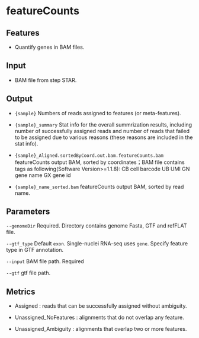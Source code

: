 # featureCounts

## Features
- Quantify genes in BAM files.

## Input
- BAM file from step STAR.

## Output
- `{sample}` Numbers of reads assigned to features (or meta-features).

- `{sample}_summary` Stat info for the overall summrization results, including number of successfully assigned reads and number of reads that failed to be assigned due to various reasons (these reasons are included in the stat info).

- `{sample}_Aligned.sortedByCoord.out.bam.featureCounts.bam` featureCounts output BAM, sorted by coordinates；BAM file contains tags as following(Software Version>=1.1.8):
CB cell barcode
UB UMI
GN gene name
GX gene id

- `{sample}_name_sorted.bam` featureCounts output BAM, sorted by read name.

## Parameters

`--genomeDir` Required. Directory contains genome Fasta, GTF and refFLAT file.

`--gtf_type` Default `exon`. Single-nuclei RNA-seq uses `gene`. Specify feature type in GTF annotation.

`--input` BAM file path. Required

`--gtf` gtf file path.

## Metrics
- Assigned : reads that can be successfully assigned without ambiguity.

- Unassigned_NoFeatures : alignments that do not overlap any feature.

- Unassigned_Ambiguity : alignments that overlap two or more features.

